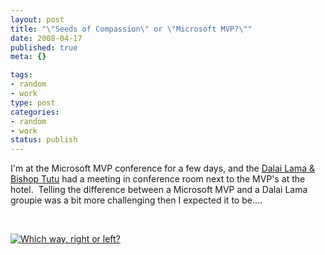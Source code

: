 ```yaml
--- 
layout: post
title: "\"Seeds of Compassion\" or \"Microsoft MVP?\""
date: 2008-04-17
published: true
meta: {}

tags: 
- random
- work
type: post
categories: 
- random
- work
status: publish
---
```



I'm at the Microsoft MVP conference for a few days, and the [Dalai Lama & Bishop Tutu](http://seattletimes.nwsource.com/html/localnews/2004351882_dalailama16m.html) had a meeting in conference room next to the MVP's at the hotel.  Telling the difference between a Microsoft MVP and a Dalai Lama groupie was a bit more challenging then I expected it to be....

  

 

  

[![Which way, right or left?](http://media.eick.us/2011/05/2416442187_43063c56d9.jpg)](http://www.flickr.com/photos/andreweick/2416442187/ "Which way, right or left? by AndrewEick, on Flickr")

